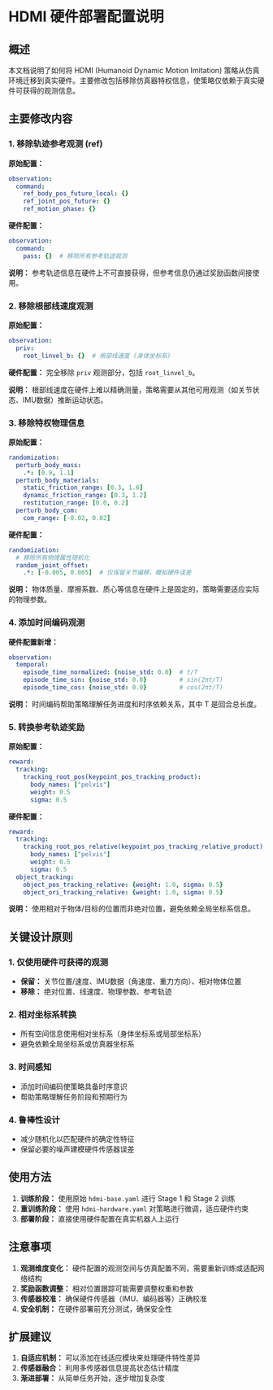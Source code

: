 # HDMI 硬件部署配置说明

## 概述

本文档说明了如何将 HDMI (Humanoid Dynamic Motion Imitation) 策略从仿真环境迁移到真实硬件。主要修改包括移除仿真器特权信息，使策略仅依赖于真实硬件可获得的观测信息。

## 主要修改内容

### 1. 移除轨迹参考观测 (ref)

**原始配置：**
```yaml
observation:
  command:
    ref_body_pos_future_local: {}
    ref_joint_pos_future: {}
    ref_motion_phase: {}
```

**硬件配置：**
```yaml
observation:
  command:
    pass: {}  # 移除所有参考轨迹观测
```

**说明：** 参考轨迹信息在硬件上不可直接获得，但参考信息仍通过奖励函数间接使用。

### 2. 移除根部线速度观测

**原始配置：**
```yaml
observation:
  priv:
    root_linvel_b: {}  # 根部线速度 (身体坐标系)
```

**硬件配置：**
完全移除 `priv` 观测部分，包括 `root_linvel_b`。

**说明：** 根部线速度在硬件上难以精确测量，策略需要从其他可用观测（如关节状态、IMU数据）推断运动状态。

### 3. 移除特权物理信息

**原始配置：**
```yaml
randomization:
  perturb_body_mass:
    .*: [0.9, 1.1]
  perturb_body_materials:
    static_friction_range: [0.3, 1.6]
    dynamic_friction_range: [0.3, 1.2]
    restitution_range: [0.0, 0.2]
  perturb_body_com:
    com_range: [-0.02, 0.02]
```

**硬件配置：**
```yaml
randomization:
  # 移除所有物理属性随机化
  random_joint_offset:
    .*: [-0.005, 0.005]  # 仅保留关节偏移，模拟硬件误差
```

**说明：** 物体质量、摩擦系数、质心等信息在硬件上是固定的，策略需要适应实际的物理参数。

### 4. 添加时间编码观测

**硬件配置新增：**
```yaml
observation:
  temporal:
    episode_time_normalized: {noise_std: 0.0}  # t/T
    episode_time_sin: {noise_std: 0.0}         # sin(2πt/T)
    episode_time_cos: {noise_std: 0.0}         # cos(2πt/T)
```

**说明：** 时间编码帮助策略理解任务进度和时序依赖关系，其中 T 是回合总长度。

### 5. 转换参考轨迹奖励

**原始配置：**
```yaml
reward:
  tracking:
    tracking_root_pos(keypoint_pos_tracking_product):
      body_names: ["pelvis"]
      weight: 0.5
      sigma: 0.5
```

**硬件配置：**
```yaml
reward:
  tracking:
    tracking_root_pos_relative(keypoint_pos_tracking_relative_product):
      body_names: ["pelvis"]
      weight: 0.5
      sigma: 0.5
  object_tracking:
    object_pos_tracking_relative: {weight: 1.0, sigma: 0.5}
    object_ori_tracking_relative: {weight: 1.0, sigma: 0.5}
```

**说明：** 使用相对于物体/目标的位置而非绝对位置，避免依赖全局坐标系信息。

## 关键设计原则

### 1. 仅使用硬件可获得的观测
- **保留：** 关节位置/速度、IMU数据（角速度、重力方向）、相对物体位置
- **移除：** 绝对位置、线速度、物理参数、参考轨迹

### 2. 相对坐标系转换
- 所有空间信息使用相对坐标系（身体坐标系或局部坐标系）
- 避免依赖全局坐标系或仿真器坐标系

### 3. 时间感知
- 添加时间编码使策略具备时序意识
- 帮助策略理解任务阶段和预期行为

### 4. 鲁棒性设计
- 减少随机化以匹配硬件的确定性特征
- 保留必要的噪声建模硬件传感器误差

## 使用方法

1. **训练阶段：** 使用原始 `hdmi-base.yaml` 进行 Stage 1 和 Stage 2 训练
2. **重训练阶段：** 使用 `hdmi-hardware.yaml` 对策略进行微调，适应硬件约束
3. **部署阶段：** 直接使用硬件配置在真实机器人上运行

## 注意事项

1. **观测维度变化：** 硬件配置的观测空间与仿真配置不同，需要重新训练或适配网络结构
2. **奖励函数调整：** 相对位置跟踪可能需要调整权重和参数
3. **传感器校准：** 确保硬件传感器（IMU、编码器等）正确校准
4. **安全机制：** 在硬件部署前充分测试，确保安全性

## 扩展建议

1. **自适应机制：** 可以添加在线适应模块来处理硬件特性差异
2. **传感器融合：** 利用多传感器信息提高状态估计精度
3. **渐进部署：** 从简单任务开始，逐步增加复杂度


